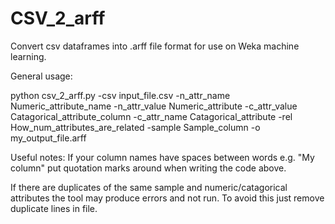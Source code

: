 # CSV_2_arff
Convert csv dataframes into .arff file format for use on Weka machine learning. 

General usage:

python csv_2_arff.py -csv input_file.csv -n_attr_name Numeric_attribute_name -n_attr_value Numeric_attribute -c_attr_value Catagorical_attribute_column -c_attr_name Catagorical_attribute -rel How_num_attributes_are_related -sample Sample_column -o my_output_file.arff


Useful notes:
If your column names have spaces between words e.g. "My column" put quotation marks around when writing the code above. 

If there are duplicates of the same sample and numeric/catagorical attributes the tool may produce errors and not run. To avoid this just remove duplicate lines in file.

